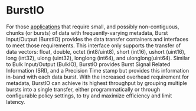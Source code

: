 # BurstIO

For those <abbr title="See Glossary.">applications</abbr> that require small, and possibly non-contiguous, chunks (or bursts) of data with frequently-varying metadata, Burst Input/Output (BurstIO) provides the data transfer containers and interfaces to meet those requirements. This interface only supports the transfer of data vectors: float, double, octet (int8/uint8), short (int16), ushort (uint16), long (int32), ulong (uint32), longlong (int64), and ulonglong(uint64). Similar to Bulk Input/Output (BulkIO), BurstIO provides Burst Signal Related Information (SRI), and a Precision Time stamp but provides this information in-band with each data burst. With the increased overhead requirement for metadata, BurstIO can achieve its highest throughput by grouping multiple bursts into a single transfer, either programmatically or through configurable policy settings, to try and maximize efficiency and limit latency.

